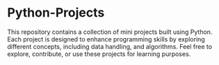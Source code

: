 # Python-Projects

This repository contains a collection of mini projects built using Python. Each project is designed to enhance programming skills by exploring different concepts, including data handling, and algorithms. Feel free to explore, contribute, or use these projects for learning purposes.  
